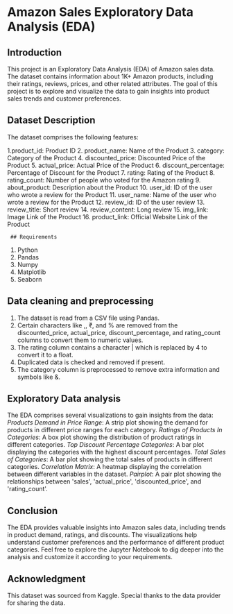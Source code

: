 # Amazon Sales Exploratory Data Analysis (EDA)
  ## Introduction

This project is an Exploratory Data Analysis (EDA) of Amazon sales data. The dataset contains information about 1K+ Amazon products, including their ratings, reviews, prices, and other related attributes.
The goal of this project is to explore and visualize the data to gain insights into product sales trends and customer preferences.

  ## Dataset Description
The dataset comprises the following features:

1.product_id: Product ID
2. product_name: Name of the Product
3. category: Category of the Product
4. discounted_price: Discounted Price of the Product
5. actual_price: Actual Price of the Product
6. discount_percentage: Percentage of Discount for the Product
7. rating: Rating of the Product
8. rating_count: Number of people who voted for the Amazon rating
9. about_product: Description about the Product
10. user_id: ID of the user who wrote a review for the Product
11. user_name: Name of the user who wrote a review for the Product
12. review_id: ID of the user review
13. review_title: Short review
14. review_content: Long review
15. img_link: Image Link of the Product
16. product_link: Official Website Link of the Product

     ## Requirements
1. Python
2. Pandas
3. Numpy
4. Matplotlib
5. Seaborn

 ## Data cleaning and preprocessing 
1. The dataset is read from a CSV file using Pandas.
2. Certain characters like ,, ₹, and % are removed from the discounted_price, actual_price, discount_percentage, and rating_count columns to convert them to numeric values.
3. The rating column contains a character | which is replaced by 4 to convert it to a float.
4. Duplicated data is checked and removed if present.
5. The category column is preprocessed to remove extra information and symbols like &.

 ## Exploratory Data analysis

 The EDA comprises several visualizations to gain insights from the data:
 *Products Demand in Price Range*: A strip plot showing the demand for products in different price ranges 
  for each category.
 *Ratings of Products In Categories*: A box plot showing the distribution of product ratings in different 
 categories.
 *Top Discount Percentage Categories*: A bar plot displaying the categories with the highest discount 
 percentages.
 *Total Sales of Categories*: A bar plot showing the total sales of products in different categories.
 *Correlation Matrix*: A heatmap displaying the correlation between different variables in the dataset.
 *Pairplot*: A pair plot showing the relationships between 'sales', 'actual_price', 'discounted_price', and 
 'rating_count'.
 
   ## Conclusion
  The EDA provides valuable insights into Amazon sales data, including trends in product demand, ratings, 
  and discounts. The visualizations help understand customer preferences and the performance of different 
  product categories. Feel free to explore the Jupyter Notebook to dig deeper into the analysis and 
  customize it according to your requirements.

   ## Acknowledgment 
  This dataset was sourced from Kaggle. Special thanks to the data provider for sharing the data.
 
